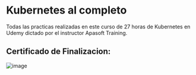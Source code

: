 # Kubernetes al completo
Todas las practicas realizadas en este curso de 27 horas de Kubernetes en Udemy dictado por el instructor Apasoft Training.

## Certificado de Finalizacion:
![image](https://github.com/user-attachments/assets/1d60e748-97d9-4e3d-9e37-21a5eb6dc506)
